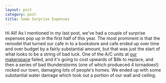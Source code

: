 ```yaml
---
layout: post
category: post
title: Some Surprise Expenses
---
```

Hi All! As I mentioned in my last post, we've had a couple of surprise expenses pop up in the first half of this year. The most prominent is that the remodel that turned our cafe in to a bookstore and cafe ended up over time and over budget by a fairly substantial amount, but that was just the start of what looks to be a string of bad luck. One of the A/C units at [our makerspace](https://ellijaymakerspace.org) failed, and it's going to cost upwards of $8k to replace, and then a series of bad thunderstorms (one of which produeced 4 tornadoes!) rocked our town, damaging lots of people's homes. We ended up with some substantial water damage which took out a portion of our wall and ceiling. 